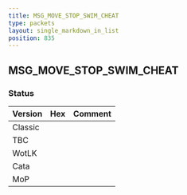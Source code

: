 ```yaml
---
title: MSG_MOVE_STOP_SWIM_CHEAT
type: packets
layout: single_markdown_in_list
position: 835
---
```


## MSG_MOVE_STOP_SWIM_CHEAT

### Status

Version | Hex | Comment
---------- | ---------- | ---------- 
Classic |  |  
TBC |  |  
WotLK |  |  
Cata |  |  
MoP |  |  